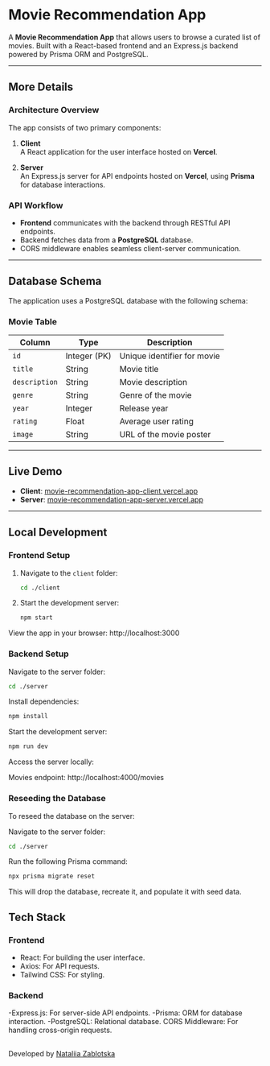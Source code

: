 # Movie Recommendation App

A **Movie Recommendation App** that allows users to browse a curated list of movies. Built with a React-based frontend and an Express.js backend powered by Prisma ORM and PostgreSQL.

---

## More Details

### Architecture Overview

The app consists of two primary components:

1. **Client**  
   A React application for the user interface hosted on **Vercel**.

2. **Server**  
   An Express.js server for API endpoints hosted on **Vercel**, using **Prisma** for database interactions.

### API Workflow

- **Frontend** communicates with the backend through RESTful API endpoints.
- Backend fetches data from a **PostgreSQL** database.
- CORS middleware enables seamless client-server communication.

---

## Database Schema

The application uses a PostgreSQL database with the following schema:

### Movie Table

| **Column**    | **Type**     | **Description**             |
| ------------- | ------------ | --------------------------- |
| `id`          | Integer (PK) | Unique identifier for movie |
| `title`       | String       | Movie title                 |
| `description` | String       | Movie description           |
| `genre`       | String       | Genre of the movie          |
| `year`        | Integer      | Release year                |
| `rating`      | Float        | Average user rating         |
| `image`       | String       | URL of the movie poster     |

---

## Live Demo

- **Client**: [movie-recommendation-app-client.vercel.app](https://movie-recommendation-app-client.vercel.app/)
- **Server**: [movie-recommendation-app-server.vercel.app](https://movie-recommendation-app-server.vercel.app/)

---

## Local Development

### Frontend Setup

1. Navigate to the `client` folder:
   ```bash
   cd ./client
   ```
2. Start the development server:

   ```bash
   npm start
   ```

View the app in your browser:
http://localhost:3000

### Backend Setup

Navigate to the server folder:

```bash
cd ./server
```

Install dependencies:

```bash
npm install
```

Start the development server:

```bash
npm run dev
```

Access the server locally:

Movies endpoint: http://localhost:4000/movies

### Reseeding the Database

To reseed the database on the server:

Navigate to the server folder:

```bash
cd ./server
```

Run the following Prisma command:

```bash
npx prisma migrate reset
```

This will drop the database, recreate it, and populate it with seed data.

## Tech Stack

### Frontend

- React: For building the user interface.
- Axios: For API requests.
- Tailwind CSS: For styling.

### Backend

-Express.js: For server-side API endpoints.
-Prisma: ORM for database interaction.
-PostgreSQL: Relational database.
CORS Middleware: For handling cross-origin requests.

##

Developed by [Nataliia Zablotska](https://www.linkedin.com/in/nataliia-zablotska/)
